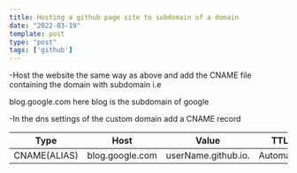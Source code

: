 ```yaml
---
title: Hosting a github page site to subdomain of a domain
date: "2022-03-19"
template: post
type: "post"
tags: ['github']
---
```


-Host the website the same way as above and add the CNAME file containing the domain with subdomain i.e 

blog.google.com
here blog is the subdomain of google

-In the dns settings of the custom domain add a CNAME record

| Type | Host | Value | TTL |
| ---  | ---  | ---   | --- |
| CNAME(ALIAS) | blog.google.com | userName.github.io. | Automatic |